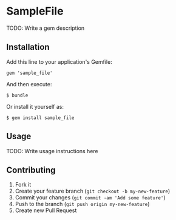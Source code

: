 # SampleFile

TODO: Write a gem description

## Installation

Add this line to your application's Gemfile:

    gem 'sample_file'

And then execute:

    $ bundle

Or install it yourself as:

    $ gem install sample_file

## Usage

TODO: Write usage instructions here

## Contributing

1. Fork it
2. Create your feature branch (`git checkout -b my-new-feature`)
3. Commit your changes (`git commit -am 'Add some feature'`)
4. Push to the branch (`git push origin my-new-feature`)
5. Create new Pull Request
